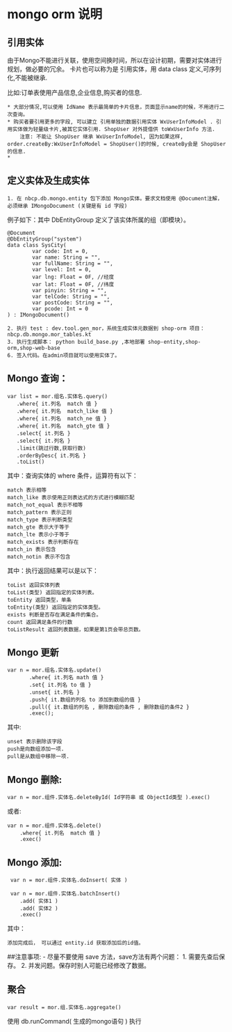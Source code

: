 # mongo orm 说明
    
## 引用实体
由于Mongo不能进行关联，使用空间换时间，所以在设计初期，需要对实体进行规划，做必要的冗余。
卡片也可以称为是 引用实体，用 data class 定义,可序列化,不能被继承.

比如:订单表使用产品信息,企业信息,购买者的信息.
    
    * 大部分情况,可以使用 IdName 表示最简单的卡片信息，页面显示name的时候，不用进行二次查询。
    * 购买者要引用更多的字段, 可以建立 引用单独的数据引用实体 WxUserInfoModel . 引用实体做为轻量级卡片,被其它实体引用. ShopUser 对外提借供 toWxUserInfo 方法.
        注意: 不能让 ShopUser 继承 WxUserInfoModel, 因为如果这样, order.createBy:WxUserInfoModel = ShopUser()的时候, createBy会是 ShopUser 的信息.
    * 
    
    
## 定义实体及生成实体

    1. 在 nbcp.db.mongo.entity 包下添加 Mongo实体。要求文档使用 @Document注解，必须继承 IMongoDocument (关键是有 id 字段)
例子如下：其中 DbEntityGroup 定义了该实体所属的组（即模块）。
    
```
@Document
@DbEntityGroup("system")
data class SysCity(
        var code: Int = 0,
        var name: String = "",
        var fullName: String = "",
        var level: Int = 0,
        var lng: Float = 0F, //经度
        var lat: Float = 0F, //纬度
        var pinyin: String = "",
        var telCode: String = "",
        var postCode: String = "",
        var pcode: Int = 0
) : IMongoDocument()
```

    2. 执行 test : dev.tool.gen_mor，系统生成实体元数据到 shop-orm 项目： nbcp.db.mongo.mor_tables.kt
    3. 执行生成脚本： python build_base.py ,本地部署 shop-entity,shop-orm,shop-web-base
    6. 签入代码。在admin项目就可以使用实体了。
        
## Mongo 查询：
    
    var list = mor.组名.实体名.query()
       .where{ it.列名  match 值 }
       .where{ it.列名  match_like 值 }
       .where{ it.列名  match_ne 值 }
       .where{ it.列名  match_gte 值 }
       .select{ it.列名 }
       .select{ it.列名 }
       .limit(跳过行数,获取行数)
       .orderByDesc{ it.列名 }
       .toList()
        
其中：查询实体的 where 条件，运算符有以下：
     
    match 表示相等 
    match_like 表示使用正则表达式的方式进行模糊匹配
    match_not_equal 表示不相等 
    match_pattern 表示正则
    match_type 表示判断类型
    match_gte 表示大于等于
    match_lte 表示小于等于
    match_exists 表示判断存在
    match_in 表示包含
    match_notin 表示不包含
            
其中：执行返回结果可以是以下：
    
    toList 返回实体列表
    toList(类型) 返回指定的实体列表。
    toEntity 返回类型，单条
    toEntity(类型) 返回指定的实体类型。
    exists 判断是否存在满足条件的集合。
    count 返回满足条件的行数
    toListResult 返回列表数据，如果是第1页会带总页数。
        
## Mongo 更新

    var n = mor.组名.实体名.update()
           .where{ it.列名 math 值 }
           .set{ it.列名 to 值 }
           .unset{ it.列名 }
           .push{ it.数组的列名 to 添加到数组的值 }
           .pull({ it.数组的列名 , 删除数组的条件 , 删除数组的条件2 }
           .exec();
        
其中:
    
    unset 表示删除该字段
    push是向数组添加一项.
    pull是从数组中移除一项.
        
       
## Mongo 删除:

    var n = mor.组件.实体名.deleteById( Id字符串 或 ObjectId类型 ).exec()
   
或者:

    var n = mor.组件.实体名.delete()
        .where{ it.列名  match 值 }
        .exec()
    
## Mongo 添加:

     var n = mor.组件.实体名.doInsert( 实体 ) 
     
     var n = mor.组件.实体名.batchInsert()
        .add( 实体1 )
        .add( 实体2 )
        .exec()
其中：

    添加完成后， 可以通过 entity.id 获取添加后的id值。
    
##注意事项:
    - 尽量不要使用 save 方法，save方法有两个问题：
        1. 需要先查后保存。 
        2. 并发问题。保存时别人可能已经修改了数据。

## 聚合
    

    var result = mor.组.实体名.aggregate()



使用 db.runCommand( 生成的mongo语句 ) 执行

